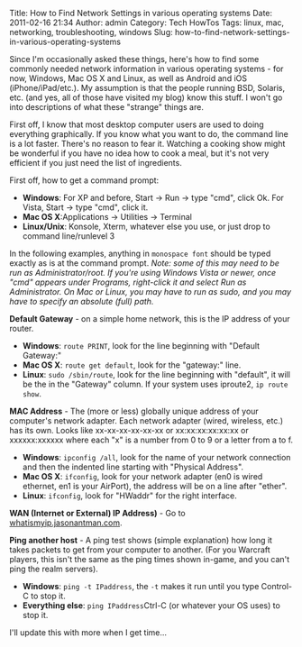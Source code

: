 Title: How to Find Network Settings in various operating systems
Date: 2011-02-16 21:34
Author: admin
Category: Tech HowTos
Tags: linux, mac, networking, troubleshooting, windows
Slug: how-to-find-network-settings-in-various-operating-systems

Since I'm occasionally asked these things, here's how to find some
commonly needed network information in various operating systems - for
now, Windows, Mac OS X and Linux, as well as Android and iOS
(iPhone/iPad/etc.). My assumption is that the people running BSD,
Solaris, etc. (and yes, all of those have visited my blog) know this
stuff. I won't go into descriptions of what these "strange" things are.

First off, I know that most desktop computer users are used to doing
everything graphically. If you know what you want to do, the command
line is a lot faster. There's no reason to fear it. Watching a cooking
show might be wonderful if you have no idea how to cook a meal, but it's
not very efficient if you just need the list of ingredients.

First off, how to get a command prompt:

-   **Windows**: For XP and before, Start -\> Run -\> type "cmd", click
    Ok. For Vista, Start -\> type "cmd", click it.
-   **Mac OS X**:Applications -\> Utilities -\> Terminal
-   **Linux/Unix**: Konsole, Xterm, whatever else you use, or just drop
    to command line/runlevel 3

In the following examples, anything in `monospace font` should be typed
exactly as is at the command prompt. *Note: some of this may need to be
run as Administrator/root. If you're using Windows Vista or newer, once
"cmd" appears under Programs, right-click it and select Run as
Administrator. On Mac or Linux, you may have to run as sudo, and you may
have to specify an absolute (full) path.*

**Default Gateway** - on a simple home network, this is the IP address
of your router.

-   **Windows**: `route PRINT`, look for the line beginning with
    "Default Gateway:"
-   **Mac OS X**: `route get default`, look for the "gateway:" line.
-   **Linux**: `sudo /sbin/route`, look for the line beginning with
    "default", it will be the in the "Gateway" column. If your system
    uses iproute2, `ip route show`.

**MAC Address** - The (more or less) globally unique address of your
computer's network adapter. Each network adapter (wired, wireless, etc.)
has its own. Looks like xx-xx-xx-xx-xx-xx or xx:xx:xx:xx:xx:xx or
xxxxxx:xxxxxx where each "x" is a number from 0 to 9 or a letter from a
to f.

-   **Windows**: `ipconfig /all`, look for the name of your network
    connection and then the indented line starting with "Physical
    Address".
-   **Mac OS X**: `ifconfig`, look for your network adapter (en0 is
    wired ethernet, en1 is your AirPort), the address will be on a line
    after "ether".
-   **Linux**: `ifconfig`, look for "HWaddr" for the right interface.

**WAN (Internet or External) IP Address)** - Go to
[whatismyip.jasonantman.com][].

**Ping another host** - A ping test shows (simple explanation) how long
it takes packets to get from your computer to another. (For you Warcraft
players, this isn't the same as the ping times shown in-game, and you
can't ping the realm servers).

-   **Windows**: `ping -t IPaddress`, the `-t` makes it run until you
    type Control-C to stop it.
-   **Everything else**: `ping IPaddress`Ctrl-C (or whatever your OS
    uses) to stop it.

I'll update this with more when I get time...

  [whatismyip.jasonantman.com]: http://whatismyip.jasonantman.com
